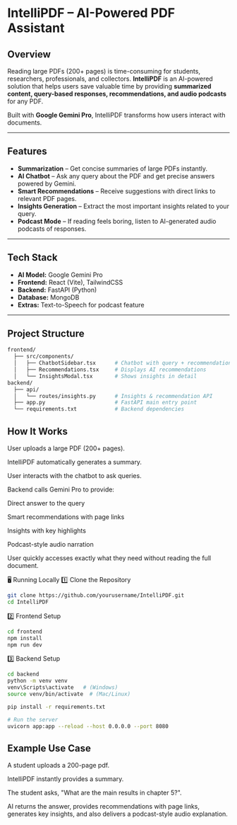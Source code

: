 #  IntelliPDF – AI-Powered PDF Assistant

##  Overview
Reading large PDFs (200+ pages) is time-consuming for students, researchers, professionals, and collectors. **IntelliPDF** is an AI-powered solution that helps users save valuable time by providing **summarized content, query-based responses, recommendations, and audio podcasts** for any PDF.

Built with **Google Gemini Pro**, IntelliPDF transforms how users interact with documents.

---

##  Features
-  **Summarization** – Get concise summaries of large PDFs instantly.  
-  **AI Chatbot** – Ask any query about the PDF and get precise answers powered by Gemini.  
-  **Smart Recommendations** – Receive suggestions with direct links to relevant PDF pages.  
-  **Insights Generation** – Extract the most important insights related to your query.  
-  **Podcast Mode** – If reading feels boring, listen to AI-generated audio podcasts of responses.  

---

##  Tech Stack
- **AI Model:** Google Gemini Pro  
- **Frontend:** React (Vite), TailwindCSS  
- **Backend:** FastAPI (Python)  
- **Database:** MongoDB  
- **Extras:** Text-to-Speech for podcast feature  

---

##  Project Structure
```bash
frontend/
  ├── src/components/
  │   ├── ChatbotSidebar.tsx      # Chatbot with query + recommendations
  │   ├── Recommendations.tsx     # Displays AI recommendations
  │   └── InsightsModal.tsx       # Shows insights in detail
backend/
  ├── api/
  │   └── routes/insights.py      # Insights & recommendation API
  ├── app.py                      # FastAPI main entry point
  └── requirements.txt            # Backend dependencies
```
## How It Works

User uploads a large PDF (200+ pages).

IntelliPDF automatically generates a summary.

User interacts with the chatbot to ask queries.

Backend calls Gemini Pro to provide:

Direct answer to the query

Smart recommendations with page links

Insights with key highlights

Podcast-style audio narration

User quickly accesses exactly what they need without reading the full document.

🖥️ Running Locally
1️⃣ Clone the Repository
```bash
git clone https://github.com/yourusername/IntelliPDF.git
cd IntelliPDF
```
2️⃣ Frontend Setup
```bash
cd frontend
npm install
npm run dev
```

3️⃣ Backend Setup
```bash
cd backend
python -m venv venv
venv\Scripts\activate   # (Windows)
source venv/bin/activate  # (Mac/Linux)

pip install -r requirements.txt

# Run the server
uvicorn app:app --reload --host 0.0.0.0 --port 8080
```
## Example Use Case

A student uploads a 200-page pdf.

IntelliPDF instantly provides a summary.

The student asks, "What are the main results in chapter 5?".

AI returns the answer, provides recommendations with page links, generates key insights, and also delivers a podcast-style audio explanation.
